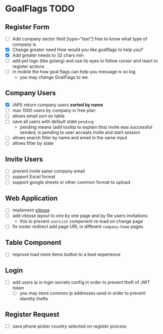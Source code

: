 # GoalFlags TODO

## Register Form
- [ ] Add company sector field [type="text"] free to know what type of company is
- [X] Change greater need How would you like goalflags to help you?
- [X] Add greater needs to 32 chars min
- [ ] add pet logo (like golang) and use its eyes to follow cursor and react to register actions
- [ ] in mobile the how goal flags can help you message is so big
  - you may change GoalFlags to we

## Company Users
- [X] (API) return company users **sorted by name**
- [ ] max 1000 users by company in free plan
- [ ] allows email sort on table
- [ ] save all users with default state `pending`
  - pending means (add tooltip to explain this) invite was successful sended, is pending to user accepts invite and start session
- [ ] allows search filter by name and email in the same input
- [ ] allows filter by state

## Invite Users
- [ ] prevent invite same company email
- [ ] support Excel format
- [ ] support google sheets or other common format to upload

## Web Application
- [ ] implement [vitesse](https://github.com/antfu/vitesse)
- [ ] add vitesse layout to one by one page and by file users invitations
  - this to prevent `userList` component re-load on change page
- [ ] fix router redirect add page URL in different `company-home` pages

## Table Component
- [ ] improve load more items button to a best experience

## Login
- [ ] add users ip in login secrets config in order to prevent theft of JWT token 
  - [ ] you may store common ip addresses used in order to prevent identity thefts

## Register Request
- [ ] save phone picker country selected on register process
